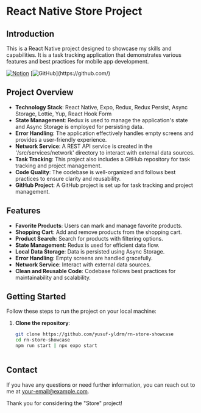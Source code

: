 # React Native Store Project 

## Introduction

This is a React Native  project designed to showcase my skills and capabilities. It is a task tracking application that demonstrates various features and best practices for mobile app development.


[![Notion](https://upload.wikimedia.org/wikipedia/commons/thumb/e/e9/Notion-logo.svg/200px-Notion-logo.svg.png)](https://www.notion.so/)
[![GitHub]([https://raw.githubusercontent.com/simple-icons/simple-icons/main/icons/github.svg](https://upload.wikimedia.org/wikipedia/commons/thumb/c/c2/GitHub_Invertocat_Logo.svg/400px-GitHub_Invertocat_Logo.svg.png))](https://github.com/)


## Project Overview

- **Technology Stack**: React Native, Expo, Redux, Redux Persist, Async Storage, Lottie, Yup, React Hook Form
- **State Management**: Redux is used to manage the application's state and Async Storage is employed for persisting data.
- **Error Handling**: The application effectively handles empty screens and provides a user-friendly experience.
- **Network Service**: A REST API service is created in the '/src/services/network' directory to interact with external data sources.
- **Task Tracking**: This project also includes a GitHub repository for task tracking and project management.
- **Code Quality**: The codebase is well-organized and follows best practices to ensure clarity and reusability.
- **GitHub Project**: A GitHub project is set up for task tracking and project management.


## Features


- **Favorite Products**: Users can mark and manage favorite products.
- **Shopping Cart**: Add and remove products from the shopping cart.
- **Product Search**: Search for products with filtering options.
- **State Management**: Redux is used for efficient data flow.
- **Local Data Storage**: Data is persisted using Async Storage.
- **Error Handling**: Empty screens are handled gracefully.
- **Network Service**: Interact with external data sources.
- **Clean and Reusable Code**: Codebase follows best practices for maintainability and scalability.

## Getting Started

Follow these steps to run the project on your local machine:

1. **Clone the repository**:

   ```bash
   git clone https://github.com/yusuf-yldrm/rn-store-showcase
   cd rn-store-showcase
   npm run start | npx expo start



## Contact

If you have any questions or need further information, you can reach out to me at your-email@example.com.

Thank you for considering the "Store" project!
